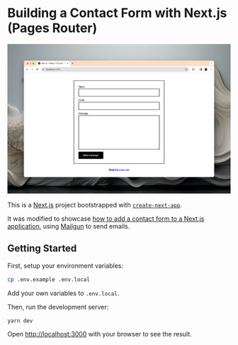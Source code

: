 # Building a Contact Form with Next.js (Pages Router)

![](./screenshot@2x.png)

This is a [Next.js](https://nextjs.org/) project bootstrapped with [`create-next-app`](https://github.com/vercel/next.js/tree/canary/packages/create-next-app).

It was modified to showcase [how to add a contact form to a Next.js application](https://maxschmitt.me/posts/nextjs-contact-form-app-router), using [Mailgun](https://mailgun.com) to send emails.

## Getting Started

First, setup your environment variables:

```bash
cp .env.example .env.local
```

Add your own variables to `.env.local`.

Then, run the development server:

```bash
yarn dev
```

Open [http://localhost:3000](http://localhost:3000) with your browser to see the result.

